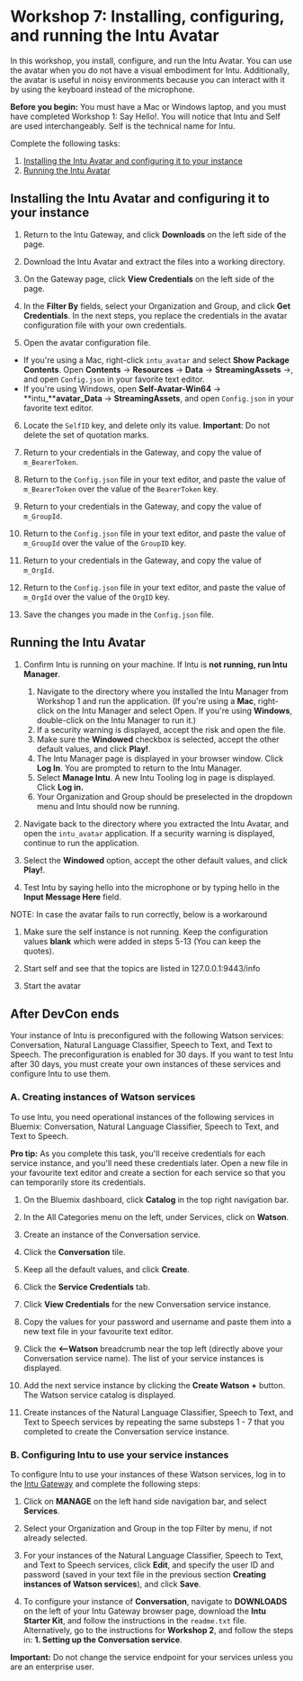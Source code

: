 # Workshop 7: Installing, configuring, and running the Intu Avatar

In this workshop, you install, configure, and run the Intu Avatar. You can use the avatar when you do not have a visual embodiment for Intu. Additionally, the avatar is useful in noisy environments because you can interact with it by using the keyboard instead of the microphone.

**Before you begin:** You must have a Mac or Windows laptop, and you must have completed Workshop 1: Say Hello!. You will notice that Intu and Self are used interchangeably. Self is the technical name for Intu.

Complete the following tasks:

1. [Installing the Intu Avatar and configuring it to your instance](#installing-the-intu-avatar-and-configuring-it-to-your-instance)
2. [Running the Intu Avatar](#running-the-intu-avatar)

## Installing the Intu Avatar and configuring it to your instance

1. Return to the Intu Gateway, and click **Downloads** on the left side of the page.

2. Download the Intu Avatar and extract the files into a working directory.

3. On the Gateway page, click **View Credentials** on the left side of the page.

4. In the **Filter By** fields, select your Organization and Group, and click **Get Credentials**. In the next steps, you replace the credentials in the avatar configuration file with your own credentials.

5. Open the avatar configuration file.
  * If you're using a Mac, right-click `intu_avatar` and select **Show Package Contents**. Open **Contents** -> **Resources** -> **Data** -> **StreamingAssets** ->, and open `Config.json` in your favorite text editor.
  * If you're using Windows, open **Self-Avatar-Win64** -> **intu_****avatar_Data** -> **StreamingAssets**, and open `Config.json` in your favorite text editor.

6. Locate the `SelfID` key, and delete only its value. **Important**: Do not delete the set of quotation marks.

7. Return to your credentials in the Gateway, and copy the value of `m_BearerToken`.

8. Return to the `Config.json` file in your text editor, and paste the value of `m_BearerToken` over the value of the `BearerToken` key.

9. Return to your credentials in the Gateway, and copy the value of `m_GroupId`.

10. Return to the `Config.json` file in your text editor, and paste the value of `m_GroupId` over the value of the `GroupID` key.

11. Return to your credentials in the Gateway, and copy the value of `m_OrgId`.

12. Return to the `Config.json` file in your text editor, and paste the value of `m_OrgId` over the value of the `OrgID` key.

13. Save the changes you made in the `Config.json` file.
  
## Running the Intu Avatar
1. Confirm Intu is running on your machine. If Intu is **not running, run Intu Manager**.

 	1. Navigate to the directory where you installed the Intu Manager from Workshop 1 and run the application. (If you're using a **Mac**, right-click on the Intu Manager and select Open. If you're using **Windows**, double-click on the Intu Manager to run it.) 
 	2. If a security warning is displayed, accept the risk and open the file.
 	3. Make sure the **Windowed** checkbox is selected, accept the other default values, and click **Play!**. 
 	4. The Intu Manager page is displayed in your browser window. Click **Log In**. You are prompted to return to the Intu Manager. 
 	5. Select **Manage Intu**. A new Intu Tooling log in page is displayed. Click **Log in.**
 	6. Your Organization and Group should be preselected in the dropdown menu and Intu should now be running.

2. Navigate back to the directory where you extracted the Intu Avatar, and open the `intu_avatar` application. If a security warning is displayed, continue to run the application.

2. Select the **Windowed** option, accept the other default values, and click **Play!**.

3. Test Intu by saying hello into the microphone or by typing hello in the **Input Message Here** field.

NOTE: In case the avatar fails to run correctly, below is a workaround

1. Make sure the self instance is not running. Keep the configuration values **blank** which were added in steps 5-13 (You can keep the quotes).

2. Start self and see that the topics are listed in 127.0.0.1:9443/info

3. Start the avatar

## After DevCon ends

Your instance of Intu is preconfigured with the following Watson services: Conversation, Natural Language Classifier, Speech to Text, and Text to Speech. The preconfiguration is enabled for 30 days. If you want to test Intu after 30 days, you must create your own instances of these services and configure Intu to use them.

### A. Creating instances of Watson services

To use Intu, you need operational instances of the following services in Bluemix: Conversation, Natural Language Classifier, Speech to Text, and Text to Speech.

**Pro tip:** As you complete this task, you'll receive credentials for each service instance, and you'll need these credentials later. Open a new file in your favourite text editor and create a section for each service so that you can temporarily store its credentials.

1. On the Bluemix dashboard, click **Catalog** in the top right navigation bar.

2. In the All Categories menu on the left, under Services, click on **Watson**.

3. Create an instance of the Conversation service.
  1. Click the **Conversation** tile.
  2. Keep all the default values, and click **Create**.
  3. Click the **Service Credentials** tab.
  4. Click **View Credentials** for the new Conversation service instance.
  5. Copy the values for your password and username and paste them into a new text file in your favourite text editor.
  6. Click the **<--Watson** breadcrumb near the top left (directly above your Conversation service name). The list of your service instances is displayed.
  7. Add the next service instance by clicking the **Create Watson** **+** button. The Watson service catalog is displayed.

4. Create instances of the Natural Language Classifier, Speech to Text, and Text to Speech services by repeating the same substeps 1 - 7 that you completed to create the Conversation service instance.


### B. Configuring Intu to use your service instances

To configure Intu to use your instances of these Watson services, log in to the [Intu Gateway](https://rg-gateway.mybluemix.net/) and complete the following steps:

1. Click on **MANAGE** on the left hand side navigation bar, and select **Services**. 

2. Select your Organization and Group in the top Filter by menu, if not already selected.

3. For your instances of the Natural Language Classifier, Speech to Text, and Text to Speech services, click **Edit**, and specify the user ID and password (saved in your text file in the previous section **Creating instances of Watson services**), and click **Save**.

4. To configure your instance of **Conversation**, navigate to **DOWNLOADS** on the left of your Intu Gateway browser page, download the **Intu Starter Kit**, and follow the instructions in the `readme.txt` file. Alternatively, go to the instructions for **Workshop 2**, and follow the steps in: **1. Setting up the Conversation service**.
 

**Important:** Do not change the service endpoint for your services unless you are an enterprise user.

